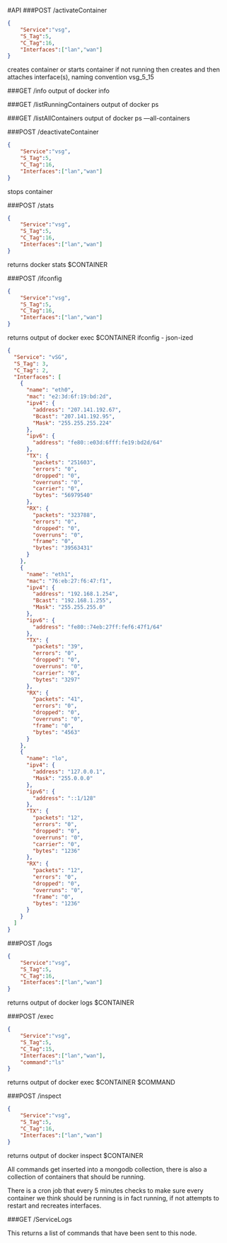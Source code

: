 #API
###POST /activateContainer 
```json
{
    "Service":"vsg",
    "S_Tag":5,
    "C_Tag":16,
    "Interfaces":["lan","wan"]
}
```
creates container or starts container if not running then creates and then attaches interface(s), naming convention vsg_5_15

###GET /info
output of docker info

###GET /listRunningContainers
output of docker ps

###GET /listAllContainers
output of docker ps —all-containers

###POST /deactivateContainer
```json
{
    "Service":"vsg",
    "S_Tag":5,
    "C_Tag":16,
    "Interfaces":["lan","wan"]
}
```
stops container

###POST /stats 
```json
{
    "Service":"vsg",
    "S_Tag":5,
    "C_Tag":16,
    "Interfaces":["lan","wan"]
}
```
returns docker  stats $CONTAINER

###POST /ifconfig
```json
{
    "Service":"vsg",
    "S_Tag":5,
    "C_Tag":16,
    "Interfaces":["lan","wan"]
}
```
returns output of docker exec $CONTAINER ifconfig - json-ized 

```json
{
  "Service": "vSG",
  "S_Tag": 3,
  "C_Tag": 2,
  "Interfaces": [
    {
      "name": "eth0",
      "mac": "e2:3d:6f:19:bd:2d",
      "ipv4": {
        "address": "207.141.192.67",
        "Bcast": "207.141.192.95",
        "Mask": "255.255.255.224"
      },
      "ipv6": {
        "address": "fe80::e03d:6fff:fe19:bd2d/64"
      },
      "TX": {
        "packets": "251603",
        "errors": "0",
        "dropped": "0",
        "overruns": "0",
        "carrier": "0",
        "bytes": "56979540"
      },
      "RX": {
        "packets": "323788",
        "errors": "0",
        "dropped": "0",
        "overruns": "0",
        "frame": "0",
        "bytes": "39563431"
      }
    },
    {
      "name": "eth1",
      "mac": "76:eb:27:f6:47:f1",
      "ipv4": {
        "address": "192.168.1.254",
        "Bcast": "192.168.1.255",
        "Mask": "255.255.255.0"
      },
      "ipv6": {
        "address": "fe80::74eb:27ff:fef6:47f1/64"
      },
      "TX": {
        "packets": "39",
        "errors": "0",
        "dropped": "0",
        "overruns": "0",
        "carrier": "0",
        "bytes": "3297"
      },
      "RX": {
        "packets": "41",
        "errors": "0",
        "dropped": "0",
        "overruns": "0",
        "frame": "0",
        "bytes": "4563"
      }
    },
    {
      "name": "lo",
      "ipv4": {
        "address": "127.0.0.1",
        "Mask": "255.0.0.0"
      },
      "ipv6": {
        "address": "::1/128"
      },
      "TX": {
        "packets": "12",
        "errors": "0",
        "dropped": "0",
        "overruns": "0",
        "carrier": "0",
        "bytes": "1236"
      },
      "RX": {
        "packets": "12",
        "errors": "0",
        "dropped": "0",
        "overruns": "0",
        "frame": "0",
        "bytes": "1236"
      }
    }
  ]
}
```

###POST /logs
```json
{
    "Service":"vsg",
    "S_Tag":5,
    "C_Tag":16,
    "Interfaces":["lan","wan"]
}
```
returns output of docker  logs $CONTAINER

###POST /exec 
```json
{
    "Service":"vsg",
    "S_Tag":5,
    "C_Tag":15,
    "Interfaces":["lan","wan"],
    "command":"ls"
}
```
returns output of docker  exec $CONTAINER $COMMAND

###POST /inspect
```json
{
    "Service":"vsg",
    "S_Tag":5,
    "C_Tag":16,
    "Interfaces":["lan","wan"]
}
```
returns output of docker inspect $CONTAINER

All commands get inserted into a mongodb collection, there is also a collection of containers that should be running. 

There is a cron job that every 5 minutes checks to make sure every container we think should be running is in fact running, if not attempts to restart and recreates interfaces.

###GET /ServiceLogs

This returns a list of commands that have been sent to this node.


